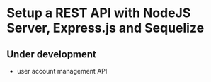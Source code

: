 # Setup a REST API with NodeJS Server, Express.js and Sequelize

## Under development
- user account management API
